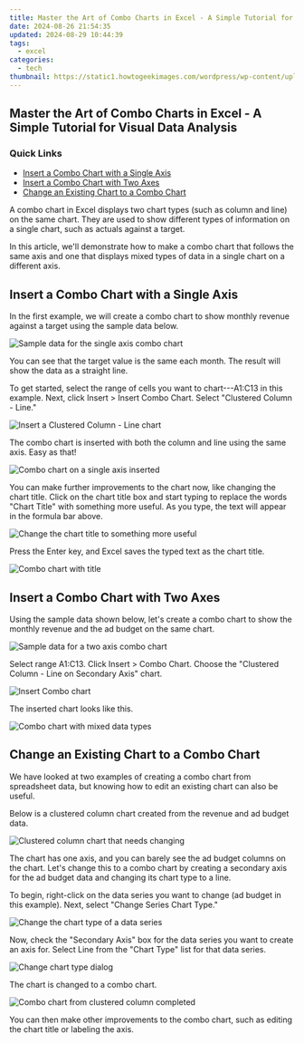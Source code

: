 ```yaml
---
title: Master the Art of Combo Charts in Excel - A Simple Tutorial for Visual Data Analysis
date: 2024-08-26 21:54:35
updated: 2024-08-29 10:44:39
tags:
  - excel
categories:
  - tech
thumbnail: https://static1.howtogeekimages.com/wordpress/wp-content/uploads/2019/07/stock-lede-microsoft-office_excel-1.png
---
```


## Master the Art of Combo Charts in Excel - A Simple Tutorial for Visual Data Analysis

### Quick Links

* [Insert a Combo Chart with a Single Axis](https://screen-activity-recording.techidaily.com/stream-viewer-unraveler-for-2024/)
* [Insert a Combo Chart with Two Axes](https://discover-advanced.techidaily.com/cookiebot-enabled-enhancing-user-experience-with-personalized-data-tracking/)
* [Change an Existing Chart to a Combo Chart](https://facebook-video-footage.techidaily.com/strategies-to-avoid-pitfalls-in-designing-youtube-thumbnails-for-2024/)

 A combo chart in Excel displays two chart types (such as column and line) on the same chart. They are used to show different types of information on a single chart, such as actuals against a target.

 In this article, we'll demonstrate how to make a combo chart that follows the same axis and one that displays mixed types of data in a single chart on a different axis.

##  Insert a Combo Chart with a Single Axis

 In the first example, we will create a combo chart to show monthly revenue against a target using the sample data below.

![Sample data for the single axis combo chart](https://static1.howtogeekimages.com/wordpress/wp-content/uploads/2019/08/single-axis-sample-data.png) 

 You can see that the target value is the same each month. The result will show the data as a straight line.

 To get started, select the range of cells you want to chart---A1:C13 in this example. Next, click Insert > Insert Combo Chart. Select "Clustered Column - Line."

![Insert a Clustered Column - Line chart](https://static1.howtogeekimages.com/wordpress/wp-content/uploads/2019/08/insert-single-axis-combo-4.png) 

 The combo chart is inserted with both the column and line using the same axis. Easy as that!

![Combo chart on a single axis inserted](https://static1.howtogeekimages.com/wordpress/wp-content/uploads/2019/08/single-axis-combo.png) 

 You can make further improvements to the chart now, like changing the chart title. Click on the chart title box and start typing to replace the words "Chart Title" with something more useful. As you type, the text will appear in the formula bar above.

![Change the chart title to something more useful](https://static1.howtogeekimages.com/wordpress/wp-content/uploads/2019/08/change-chart-title.png) 

 Press the Enter key, and Excel saves the typed text as the chart title.

![Combo chart with title](https://static1.howtogeekimages.com/wordpress/wp-content/uploads/2019/08/combo-chart-with-title.png) 

##  Insert a Combo Chart with Two Axes

 Using the sample data shown below, let's create a combo chart to show the monthly revenue and the ad budget on the same chart.

![Sample data for a two axis combo chart](https://static1.howtogeekimages.com/wordpress/wp-content/uploads/2019/08/sample-data-1.png) 

 Select range A1:C13\. Click Insert > Combo Chart. Choose the "Clustered Column - Line on Secondary Axis" chart.

![Insert Combo chart](https://static1.howtogeekimages.com/wordpress/wp-content/uploads/2019/08/insert-combo-chart-2.png) 

 The inserted chart looks like this.

![Combo chart with mixed data types](https://static1.howtogeekimages.com/wordpress/wp-content/uploads/2019/08/changed-combo-chart-1.png) 

##  Change an Existing Chart to a Combo Chart

 We have looked at two examples of creating a combo chart from spreadsheet data, but knowing how to edit an existing chart can also be useful.

 Below is a clustered column chart created from the revenue and ad budget data.

![Clustered column chart that needs changing](https://static1.howtogeekimages.com/wordpress/wp-content/uploads/2019/08/clustered-column.png) 

 The chart has one axis, and you can barely see the ad budget columns on the chart. Let's change this to a combo chart by creating a secondary axis for the ad budget data and changing its chart type to a line.

 To begin, right-click on the data series you want to change (ad budget in this example). Next, select "Change Series Chart Type."

![Change the chart type of a data series](https://static1.howtogeekimages.com/wordpress/wp-content/uploads/2019/08/change-series-chart-type.png) 

 Now, check the "Secondary Axis" box for the data series you want to create an axis for. Select Line from the "Chart Type" list for that data series.

![Change chart type dialog](https://static1.howtogeekimages.com/wordpress/wp-content/uploads/2019/08/change-chart-type.png) 

 The chart is changed to a combo chart.

![Combo chart from clustered column completed](https://static1.howtogeekimages.com/wordpress/wp-content/uploads/2019/08/changed-combo-chart.png) 

 You can then make other improvements to the combo chart, such as editing the chart title or labeling the axis.

<ins class="adsbygoogle"
     style="display:block"
     data-ad-format="autorelaxed"
     data-ad-client="ca-pub-7571918770474297"
     data-ad-slot="1223367746"></ins>



<ins class="adsbygoogle"
     style="display:block"
     data-ad-client="ca-pub-7571918770474297"
     data-ad-slot="8358498916"
     data-ad-format="auto"
     data-full-width-responsive="true"></ins>
